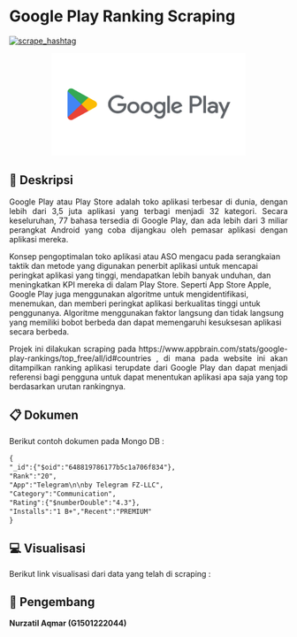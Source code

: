 # **Google Play Ranking Scraping**

[![scrape_hashtag](https://github.com/rismandwij/tiktok_hashtag/actions/workflows/main.yml/badge.svg)](https://github.com/rismandwij/tiktok_hashtag/actions/workflows/main.yml)

<p align="center" width="100%">
    <img width="70%" src="https://raw.githubusercontent.com/NurzatilAqmar99/Appbrain/main/share_google_play_logo.png">
</p>


## :blue_book: **Deskripsi**
<p align="justify">
Google Play atau Play Store adalah toko aplikasi terbesar di dunia, dengan lebih dari 3,5 juta aplikasi yang terbagi menjadi 32 kategori. Secara keseluruhan, 77 bahasa tersedia di Google Play, dan ada lebih dari 3 miliar perangkat Android yang coba dijangkau oleh pemasar aplikasi dengan aplikasi mereka.

Konsep pengoptimalan toko aplikasi atau ASO mengacu pada serangkaian taktik dan metode yang digunakan penerbit aplikasi untuk mencapai peringkat aplikasi yang tinggi, mendapatkan lebih banyak unduhan, dan meningkatkan KPI mereka di dalam Play Store. Seperti App Store Apple, Google Play juga menggunakan algoritme untuk mengidentifikasi, menemukan, dan memberi peringkat aplikasi berkualitas tinggi untuk penggunanya. Algoritme menggunakan faktor langsung dan tidak langsung yang memiliki bobot berbeda dan dapat memengaruhi kesuksesan aplikasi secara berbeda.

</p>

<p align="justify">
Projek ini dilakukan scraping pada https://www.appbrain.com/stats/google-play-rankings/top_free/all/id#countries , di mana pada website ini akan ditampilkan ranking aplikasi terupdate dari Google Play dan dapat menjadi referensi bagi pengguna untuk dapat menentukan aplikasi apa saja yang top berdasarkan urutan rankingnya.
</p>

## :clipboard: **Dokumen**

Berikut contoh dokumen pada Mongo DB :

```
{
"_id":{"$oid":"648819786177b5c1a706f834"},
"Rank":"20",
"App":"Telegram\n\nby Telegram FZ-LLC",
"Category":"Communication",
"Rating":{"$numberDouble":"4.3"},
"Installs":"1 B+","Recent":"PREMIUM"
}
```

## :computer: **Visualisasi**

Berikut link visualisasi dari data yang telah di scraping :

## :walking: **Pengembang**
**Nurzatil Aqmar (G1501222044)**
